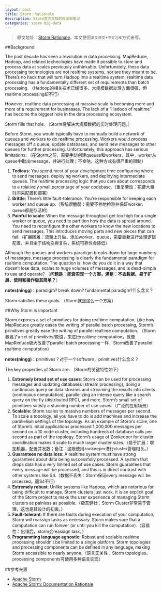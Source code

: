 ```yaml
---
layout: post
title: Storm：Rationale
description: Storm官方文档的阅读和笔记
categories: storm big-data
---
```


> 原文地址：[Storm Rationale](http://storm.apache.org/documentation/Rationale.html)，本文使用`英文原文+中文注释`方式来写。

##Background

The past decade has seen a revolution in data processing. MapReduce, Hadoop, and related technologies have made it possible to store and process data at scales previously unthinkable. Unfortunately, these data processing technologies are not realtime systems, nor are they meant to be. There’s no hack that will turn Hadoop into a realtime system; realtime data processing has a fundamentally different set of requirements than batch processing.
（Hadoop的相关技术已经很多，大规模数据处理方面很强，但realtime processing却不行）

However, realtime data processing at massive scale is becoming more and more of a requirement for businesses. The lack of a “Hadoop of realtime” has become the biggest hole in the data processing ecosystem.

Storm fills that hole.
（Storm将解决大规模数据的实时处理问题。）

Before Storm, you would typically have to manually build a network of queues and workers to do realtime processing. Workers would process messages off a queue, update databases, and send new messages to other queues for further processing. Unfortunately, this approach has serious limitations:
（在Storm之前，需要手动创建queues和workers，其中，worker从queue中取出message，并进行处理；不幸呐，这种方式有很严重的限制）

1. **Tedious**: You spend most of your development time configuring where to send messages, deploying workers, and deploying intermediate queues. The realtime processing logic that you care about corresponds to a relatively small percentage of your codebase.（重复劳动：花费大量时间来配置和部署）
1. **Brittle**: There’s little fault-tolerance. You’re responsible for keeping each worker and queue up.（系统很脆弱：需要不停地检测并保证worker、queue都是存活的）
1. **Painful to scale**: When the message throughput get too high for a single worker or queue, you need to partition how the data is spread around. You need to reconfigure the other workers to know the new locations to send messages. This introduces moving parts and new pieces that can fail.（扩展困难：流量上升后，添加worker、queue，需要重新进行处理逻辑配置，并且由于结构变得复杂，系统可靠性会降低）

Although the queues and workers paradigm breaks down for large numbers of messages, message processing is clearly the fundamental paradigm for realtime computation. The question is: how do you do it in a way that doesn’t lose data, scales to huge volumes of messages, and is dead-simple to use and operate?
（**问题是：能否实现一个方案，满足：不丢数据、易于扩展、使用和操作极其简单？**）

**notes(ningg)**：paradigm? break down? fundamental paradigm?什么含义？

Storm satisfies these goals.
（Storm就是这么一个方案）

##Why Storm is important

Storm exposes a set of primitives for doing realtime computation. Like how MapReduce greatly eases the writing of parallel batch processing, Storm’s primitives greatly ease the writing of parallel realtime computation.
（Storm暴漏了a set of primitives/原语，来进行realtime computation。就像MapReduce极大改善了parallel batch processing一样，Storm改善了parallel realtime computation）

**notes(ningg)**：primitives？对于一个software，primitives什么含义？

The key properties of Storm are:
（Storm的关键特性如下）

1. **Extremely broad set of use cases**: Storm can be used for processing messages and updating databases (stream processing), doing a continuous query on data streams and streaming the results into clients (continuous computation), parallelizing an intense query like a search query on the fly (distributed RPC), and more. Storm’s small set of primitives satisfy a stunning number of use cases.（广泛的应用场景）
1. **Scalable**: Storm scales to massive numbers of messages per second. To scale a topology, all you have to do is add machines and increase the parallelism settings of the topology. As an example of Storm’s scale, one of Storm’s initial applications processed 1,000,000 messages per second on a 10 node cluster, including hundreds of database calls per second as part of the topology. Storm’s usage of Zookeeper for cluster coordination makes it scale to much larger cluster sizes.（易于扩展：增加机器，配置并发数；备注：这跟使用zookeeper进行cluster管理相关。）
1. **Guarantees no data loss**: A realtime system must have strong guarantees about data being successfully processed. A system that drops data has a very limited set of use cases. Storm guarantees that every message will be processed, and this is in direct contrast with other systems like S4.（数据不丢失：Storm保证every message will be prcessed，而S4不行）
1. **Extremely robust**: Unlike systems like Hadoop, which are notorious for being difficult to manage, Storm clusters just work. It is an explicit goal of the Storm project to make the user experience of managing Storm clusters as painless as possible.（极其健壮：Storm Cluster非常易于管理，这也是其设计的初衷。）
1. **Fault-tolerant**: If there are faults during execution of your computation, Storm will reassign tasks as necessary. Storm makes sure that a computation can run forever (or until you kill the computation).（容错性：出错后，storm会reassign task。）
1. **Programming language agnostic**: Robust and scalable realtime processing shouldn’t be limited to a single platform. Storm topologies and processing components can be defined in any language, making Storm accessible to nearly anyone.（语言无关性：Storm topologies、processing components可使用多种语言实现）


##参考来源

* [Apache Storm](http://storm.apache.org/)
* [Apache Storm: Documentation Rationale](http://storm.apache.org/documentation/Rationale.html)




[NingG]:    http://ningg.github.com  "NingG"
